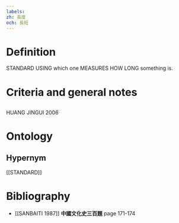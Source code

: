 ```yaml
---
labels: 
zh: 長度
och: 長短
---
```


# Definition
STANDARD USING which one MEASURES HOW LONG something is.
# Criteria and general notes
## 
HUANG JINGUI 2006
# Ontology

## Hypernym
[[STANDARD]]
# Bibliography
- [[SANBAITI 1987]]
**中國文化史三百題** page 171-174
